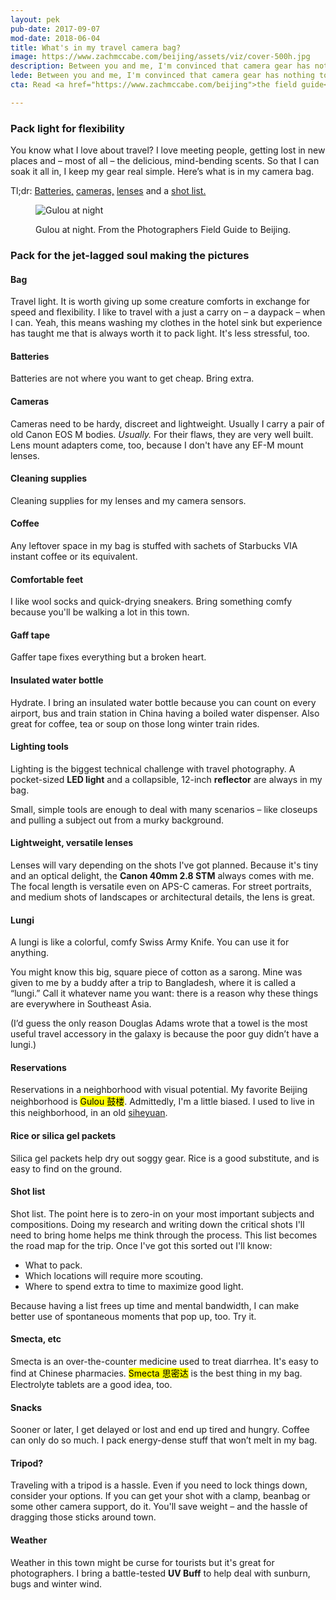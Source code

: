 ```yaml
---
layout: pek
pub-date: 2017-09-07
mod-date: 2018-06-04
title: What's in my travel camera bag?
image: https://www.zachmccabe.com/beijing/assets/viz/cover-500h.jpg
description: Between you and me, I'm convinced that camera gear has nothing to do with good travel photography.
lede: Between you and me, I'm convinced that camera gear has nothing to do with good travel photography.
cta: Read <a href="https://www.zachmccabe.com/beijing">the field guide</a> for more on dealing with smog, dust storms and tips on the best locations for capturing Beijing's seasons. And remember, wherever you are, bad weather makes better pictures.

---
```



### Pack light for flexibility

You know what I love about travel? I love meeting people, getting lost in new places and – most of all – the delicious, mind-bending scents. So that I can soak it all in, I keep my gear real simple. Here’s what is in my camera bag.

Tl;dr: [Batteries,](https://www.zachmccabe.com/beijing/my_bag.html#batteries) [cameras,](https://www.zachmccabe.com/beijing/my_bag.html#cameras) [lenses](https://www.zachmccabe.com/beijing/my_bag.html#lenses) and a [shot list.](https://www.zachmccabe.com/beijing/my_bag.html#shot-list)


<figure>
<img class="vizproof" src="https://www.zachmccabe.com/beijing/assets/viz/v2-5c.jpg" alt="Gulou at night" />
<figcaption>
<p>Gulou at night. From the Photographers Field Guide to Beijing.</p>
</figcaption>
</figure>


### Pack for the jet-lagged soul making the pictures

#### Bag
Travel light. It is worth giving up some creature comforts in exchange for speed and flexibility. I like to travel with a just a carry on – a daypack – when I can. Yeah, this means washing my clothes in the hotel sink but experience has taught me that is always worth it to pack light. It's less stressful, too.

<!--
<figure>
  <img class="vizproof" src="https://www.zachmccabe.com/beijing/assets/viz/proof/bw-usb-1k.jpg" alt="Whenever possible, I keep it simple and charge my stuff via USB." />
  <figcaption>
    <p>Keep it simple. Everything but the cameras gets charged via micro USB.</p>
  </figcaption>
</figure>
-->

#### Batteries

<span id="batteries">Batteries</span> are not where you want to get cheap. Bring extra.


#### Cameras

<span id="cameras">Cameras</span> need to be hardy, discreet and lightweight. Usually I carry a pair of old Canon EOS M bodies. _Usually._ For their flaws, they are very well built. Lens mount adapters come, too, because I don't have any EF-M mount lenses.

#### Cleaning supplies

Cleaning supplies for my lenses and my camera sensors.

#### Coffee

Any leftover space in my bag is stuffed with sachets of Starbucks VIA instant coffee or its equivalent.

#### Comfortable feet

I like wool socks and quick-drying sneakers. Bring something comfy because you'll be walking a lot in this town.

#### Gaff tape

Gaffer tape fixes everything but a broken heart.

#### Insulated water bottle

Hydrate. I bring an insulated water bottle because you can count on every airport, bus and train station in China having a boiled water dispenser. Also great for coffee, tea or soup on those long winter train rides.

<!--
<figure>
  <img class="vizproof" src="https://www.zachmccabe.com/beijing/assets/viz/proof/bw-reflector-1k.jpg" alt="A 12-inch reflector seems comically small, but it's super easy to pack." />
  <figcaption>
    <p>A 12-inch reflector packs down flat, and is the diameter of a Chinese tea cup. It doesn't need batteries and weighs next to nothing.</p>
  </figcaption>
</figure>
-->

#### Lighting tools

Lighting is the biggest technical challenge with travel photography. A pocket-sized **LED light**  and a collapsible, 12-inch **reflector** are always in my bag.

Small, simple tools are enough to deal with many scenarios – like closeups and pulling a subject out from a murky background.


#### Lightweight, versatile lenses

<span id="lenses">Lenses</span> will vary depending on the shots I've got planned. Because it's tiny and an optical delight, the **Canon 40mm 2.8 STM** always comes with me. The focal length is versatile even on APS-C cameras. For street portraits, and medium shots of landscapes or architectural details, the lens is great.

#### Lungi

A lungi is like a colorful, comfy Swiss Army Knife. You can use it for anything.

You might know this big, square piece of cotton as a sarong. Mine was given to me by a buddy after a trip to Bangladesh, where it is called a “lungi.” Call it whatever name you want: there is a reason why these things are everywhere in Southeast Asia.

(I’d guess the only reason Douglas Adams wrote that a towel is the most useful travel accessory in the galaxy is because the poor guy didn’t have a lungi.)

#### Reservations

Reservations in a neighborhood with visual potential. My favorite Beijing neighborhood is <mark>Gulou <span lang="zh">鼓楼</span></mark>. Admittedly, I'm a little biased. I used to live in this neighborhood, in an old [siheyuan](https://en.wikipedia.org/wiki/Siheyuan).

#### Rice or silica gel packets

Silica gel packets help dry out soggy gear. Rice is a good substitute, and is easy to find on the ground.

#### Shot list

<span id="shot-list">Shot list</span>. The point here is to zero-in on your most important subjects and compositions. Doing my research and writing down the critical shots I'll need to bring home helps me think through the process. This list becomes the road map for the trip. Once I've got this sorted out I'll know:

* What to pack.
* Which locations will require more scouting.
* Where to spend extra to time to maximize good light.

Because having a list frees up time and mental bandwidth, I can make better use of spontaneous moments that pop up, too. Try it.

<!--
<figure>
  <img class="vizproof" src="https://www.zachmccabe.com/beijing/assets/viz/proof/bw-smecta-1k.jpg" alt="Smecta and other essentials" />
  <figcaption>
    <p>Smecta and other essentials.</p>
  </figcaption>
</figure>
-->

#### Smecta, etc

Smecta is an over-the-counter medicine used to treat diarrhea. It's easy to find at Chinese pharmacies. <mark>Smecta <span lang="zh">思密达</span></mark> is the best thing in my bag. Electrolyte tablets are a good idea, too.


#### Snacks

Sooner or later, I get delayed or lost and end up tired and hungry. Coffee can only do so much. I pack  energy-dense stuff that won’t melt in my bag.



#### Tripod?

Traveling with a tripod is a hassle. Even if you need to lock things down, consider your options. If you can get your shot with a clamp, beanbag or some other camera support, do it. You'll save weight – and the hassle of dragging those sticks around town.


#### Weather

Weather in this town might be curse for tourists but it's great for photographers. I bring a battle-tested **UV Buff** to help deal with sunburn, bugs and winter wind.
